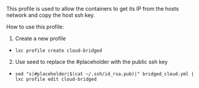 This profile is used to allow the containers to get its IP from the hosts network and copy the host ssh key.

How to use this profile:

1. Create a new profile 

  * `lxc profile create cloud-bridged`

2. Use seed to replace the #placeholder with the public ssh key 

  * `sed "s|#placeholder|$(cat ~/.ssh/id_rsa.pub)|" bridged_cloud.yml | lxc profile edit cloud-bridged`
